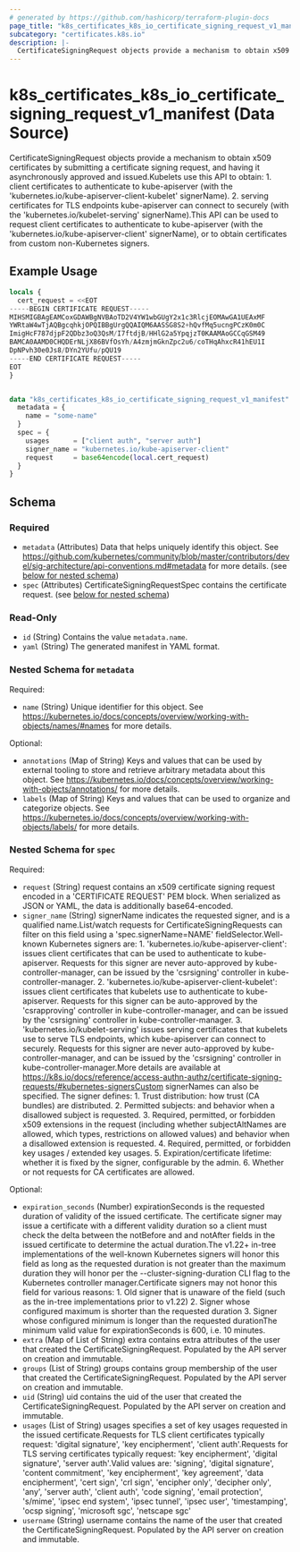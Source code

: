 ```yaml
---
# generated by https://github.com/hashicorp/terraform-plugin-docs
page_title: "k8s_certificates_k8s_io_certificate_signing_request_v1_manifest Data Source - terraform-provider-k8s"
subcategory: "certificates.k8s.io"
description: |-
  CertificateSigningRequest objects provide a mechanism to obtain x509 certificates by submitting a certificate signing request, and having it asynchronously approved and issued.Kubelets use this API to obtain: 1. client certificates to authenticate to kube-apiserver (with the 'kubernetes.io/kube-apiserver-client-kubelet' signerName). 2. serving certificates for TLS endpoints kube-apiserver can connect to securely (with the 'kubernetes.io/kubelet-serving' signerName).This API can be used to request client certificates to authenticate to kube-apiserver (with the 'kubernetes.io/kube-apiserver-client' signerName), or to obtain certificates from custom non-Kubernetes signers.
---
```


# k8s_certificates_k8s_io_certificate_signing_request_v1_manifest (Data Source)

CertificateSigningRequest objects provide a mechanism to obtain x509 certificates by submitting a certificate signing request, and having it asynchronously approved and issued.Kubelets use this API to obtain: 1. client certificates to authenticate to kube-apiserver (with the 'kubernetes.io/kube-apiserver-client-kubelet' signerName). 2. serving certificates for TLS endpoints kube-apiserver can connect to securely (with the 'kubernetes.io/kubelet-serving' signerName).This API can be used to request client certificates to authenticate to kube-apiserver (with the 'kubernetes.io/kube-apiserver-client' signerName), or to obtain certificates from custom non-Kubernetes signers.

## Example Usage

```terraform
locals {
  cert_request = <<EOT
-----BEGIN CERTIFICATE REQUEST-----
MIHSMIGBAgEAMCoxGDAWBgNVBAoTD2V4YW1wbGUgY2x1c3RlcjEOMAwGA1UEAxMF
YWRtaW4wTjAQBgcqhkjOPQIBBgUrgQQAIQM6AASSG8S2+hQvfMq5ucngPCzK0m0C
ImigHcF787djpF2QDbz3oQ3QsM/I7ftdjB/HHlG2a5YpqjzT0KAAMAoGCCqGSM49
BAMCA0AAMD0CHQDErNLjX86BVfOsYh/A4zmjmGknZpc2u6/coTHqAhxcR41hEU1I
DpNPvh30e0Js8/DYn2YUfu/pQU19
-----END CERTIFICATE REQUEST-----
EOT
}


data "k8s_certificates_k8s_io_certificate_signing_request_v1_manifest" "example" {
  metadata = {
    name = "some-name"
  }
  spec = {
    usages      = ["client auth", "server auth"]
    signer_name = "kubernetes.io/kube-apiserver-client"
    request     = base64encode(local.cert_request)
  }
}
```

<!-- schema generated by tfplugindocs -->
## Schema

### Required

- `metadata` (Attributes) Data that helps uniquely identify this object. See https://github.com/kubernetes/community/blob/master/contributors/devel/sig-architecture/api-conventions.md#metadata for more details. (see [below for nested schema](#nestedatt--metadata))
- `spec` (Attributes) CertificateSigningRequestSpec contains the certificate request. (see [below for nested schema](#nestedatt--spec))

### Read-Only

- `id` (String) Contains the value `metadata.name`.
- `yaml` (String) The generated manifest in YAML format.

<a id="nestedatt--metadata"></a>
### Nested Schema for `metadata`

Required:

- `name` (String) Unique identifier for this object. See https://kubernetes.io/docs/concepts/overview/working-with-objects/names/#names for more details.

Optional:

- `annotations` (Map of String) Keys and values that can be used by external tooling to store and retrieve arbitrary metadata about this object. See https://kubernetes.io/docs/concepts/overview/working-with-objects/annotations/ for more details.
- `labels` (Map of String) Keys and values that can be used to organize and categorize objects. See https://kubernetes.io/docs/concepts/overview/working-with-objects/labels/ for more details.


<a id="nestedatt--spec"></a>
### Nested Schema for `spec`

Required:

- `request` (String) request contains an x509 certificate signing request encoded in a 'CERTIFICATE REQUEST' PEM block. When serialized as JSON or YAML, the data is additionally base64-encoded.
- `signer_name` (String) signerName indicates the requested signer, and is a qualified name.List/watch requests for CertificateSigningRequests can filter on this field using a 'spec.signerName=NAME' fieldSelector.Well-known Kubernetes signers are: 1. 'kubernetes.io/kube-apiserver-client': issues client certificates that can be used to authenticate to kube-apiserver.  Requests for this signer are never auto-approved by kube-controller-manager, can be issued by the 'csrsigning' controller in kube-controller-manager. 2. 'kubernetes.io/kube-apiserver-client-kubelet': issues client certificates that kubelets use to authenticate to kube-apiserver.  Requests for this signer can be auto-approved by the 'csrapproving' controller in kube-controller-manager, and can be issued by the 'csrsigning' controller in kube-controller-manager. 3. 'kubernetes.io/kubelet-serving' issues serving certificates that kubelets use to serve TLS endpoints, which kube-apiserver can connect to securely.  Requests for this signer are never auto-approved by kube-controller-manager, and can be issued by the 'csrsigning' controller in kube-controller-manager.More details are available at https://k8s.io/docs/reference/access-authn-authz/certificate-signing-requests/#kubernetes-signersCustom signerNames can also be specified. The signer defines: 1. Trust distribution: how trust (CA bundles) are distributed. 2. Permitted subjects: and behavior when a disallowed subject is requested. 3. Required, permitted, or forbidden x509 extensions in the request (including whether subjectAltNames are allowed, which types, restrictions on allowed values) and behavior when a disallowed extension is requested. 4. Required, permitted, or forbidden key usages / extended key usages. 5. Expiration/certificate lifetime: whether it is fixed by the signer, configurable by the admin. 6. Whether or not requests for CA certificates are allowed.

Optional:

- `expiration_seconds` (Number) expirationSeconds is the requested duration of validity of the issued certificate. The certificate signer may issue a certificate with a different validity duration so a client must check the delta between the notBefore and and notAfter fields in the issued certificate to determine the actual duration.The v1.22+ in-tree implementations of the well-known Kubernetes signers will honor this field as long as the requested duration is not greater than the maximum duration they will honor per the --cluster-signing-duration CLI flag to the Kubernetes controller manager.Certificate signers may not honor this field for various reasons:  1. Old signer that is unaware of the field (such as the in-tree     implementations prior to v1.22)  2. Signer whose configured maximum is shorter than the requested duration  3. Signer whose configured minimum is longer than the requested durationThe minimum valid value for expirationSeconds is 600, i.e. 10 minutes.
- `extra` (Map of List of String) extra contains extra attributes of the user that created the CertificateSigningRequest. Populated by the API server on creation and immutable.
- `groups` (List of String) groups contains group membership of the user that created the CertificateSigningRequest. Populated by the API server on creation and immutable.
- `uid` (String) uid contains the uid of the user that created the CertificateSigningRequest. Populated by the API server on creation and immutable.
- `usages` (List of String) usages specifies a set of key usages requested in the issued certificate.Requests for TLS client certificates typically request: 'digital signature', 'key encipherment', 'client auth'.Requests for TLS serving certificates typically request: 'key encipherment', 'digital signature', 'server auth'.Valid values are: 'signing', 'digital signature', 'content commitment', 'key encipherment', 'key agreement', 'data encipherment', 'cert sign', 'crl sign', 'encipher only', 'decipher only', 'any', 'server auth', 'client auth', 'code signing', 'email protection', 's/mime', 'ipsec end system', 'ipsec tunnel', 'ipsec user', 'timestamping', 'ocsp signing', 'microsoft sgc', 'netscape sgc'
- `username` (String) username contains the name of the user that created the CertificateSigningRequest. Populated by the API server on creation and immutable.
